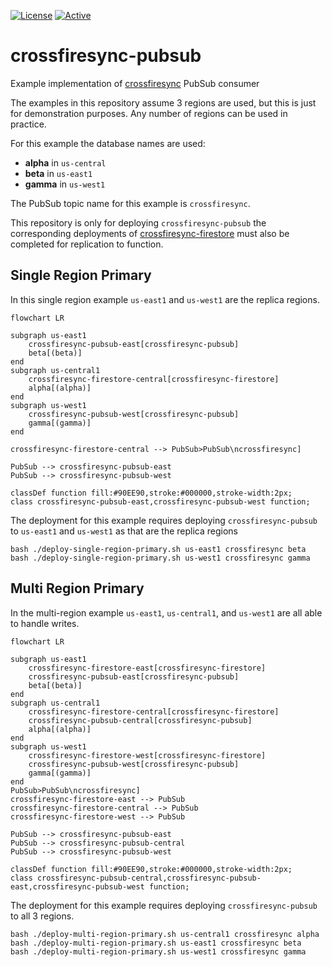 [![License](https://img.shields.io/badge/License-Apache%202.0-blue.svg)](https://opensource.org/licenses/Apache-2.0) [![Active](https://img.shields.io/badge/Status-Active-green)](https://unitvectory-labs.github.io/uvy-labs-guide/bestpractices/status.html#active)

# crossfiresync-pubsub

Example implementation of [crossfiresync](https://github.com/UnitVectorY-Labs/crossfiresync) PubSub consumer

The examples in this repository assume 3 regions are used, but this is just for demonstration purposes.  Any number of regions can be used in practice.

For this example the database names are used:

- **alpha** in `us-central`
- **beta** in `us-east1`
- **gamma** in `us-west1`

The PubSub topic name for this example is `crossfiresync`.

This repository is only for deploying `crossfiresync-pubsub` the corresponding deployments of [crossfiresync-firestore](https://github.com/UnitVectorY-Labs/crossfiresync-firestore) must also be completed for replication to function.

## Single Region Primary

In this single region example `us-east1` and `us-west1` are the replica regions.

```mermaid
flowchart LR

subgraph us-east1
    crossfiresync-pubsub-east[crossfiresync-pubsub]
    beta[(beta)]
end
subgraph us-central1
    crossfiresync-firestore-central[crossfiresync-firestore]
    alpha[(alpha)]
end
subgraph us-west1
    crossfiresync-pubsub-west[crossfiresync-pubsub]
    gamma[(gamma)]
end

crossfiresync-firestore-central --> PubSub>PubSub\ncrossfiresync]

PubSub --> crossfiresync-pubsub-east
PubSub --> crossfiresync-pubsub-west

classDef function fill:#90EE90,stroke:#000000,stroke-width:2px;
class crossfiresync-pubsub-east,crossfiresync-pubsub-west function;
```

The deployment for this example requires deploying `crossfiresync-pubsub` to `us-east1` and `us-west1` as that are the replica regions

```
bash ./deploy-single-region-primary.sh us-east1 crossfiresync beta
bash ./deploy-single-region-primary.sh us-west1 crossfiresync gamma
```

## Multi Region Primary

In the multi-region example `us-east1`, `us-central1`, and `us-west1` are all able to handle writes.

```mermaid
flowchart LR

subgraph us-east1
    crossfiresync-firestore-east[crossfiresync-firestore]
    crossfiresync-pubsub-east[crossfiresync-pubsub]
    beta[(beta)]
end
subgraph us-central1
    crossfiresync-firestore-central[crossfiresync-firestore]
    crossfiresync-pubsub-central[crossfiresync-pubsub]
    alpha[(alpha)]
end
subgraph us-west1
    crossfiresync-firestore-west[crossfiresync-firestore]
    crossfiresync-pubsub-west[crossfiresync-pubsub]
    gamma[(gamma)]
end
PubSub>PubSub\ncrossfiresync]
crossfiresync-firestore-east --> PubSub
crossfiresync-firestore-central --> PubSub
crossfiresync-firestore-west --> PubSub

PubSub --> crossfiresync-pubsub-east
PubSub --> crossfiresync-pubsub-central
PubSub --> crossfiresync-pubsub-west

classDef function fill:#90EE90,stroke:#000000,stroke-width:2px;
class crossfiresync-pubsub-central,crossfiresync-pubsub-east,crossfiresync-pubsub-west function;
```

The deployment for this example requires deploying `crossfiresync-pubsub` to all 3 regions.

```
bash ./deploy-multi-region-primary.sh us-central1 crossfiresync alpha
bash ./deploy-multi-region-primary.sh us-east1 crossfiresync beta
bash ./deploy-multi-region-primary.sh us-west1 crossfiresync gamma
```
